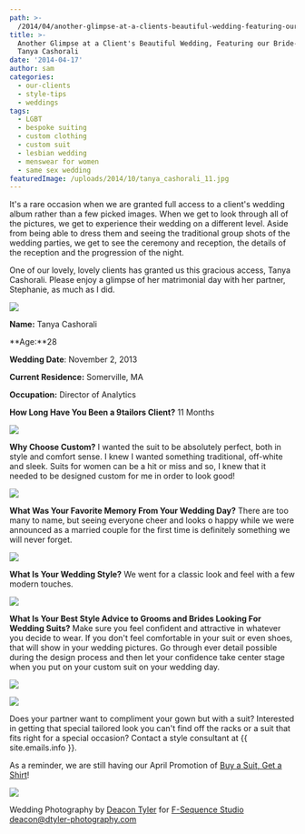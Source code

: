 ```yaml
---
path: >-
  /2014/04/another-glimpse-at-a-clients-beautiful-wedding-featuring-our-bride-groom-tanya-cashorali/
title: >-
  Another Glimpse at a Client's Beautiful Wedding, Featuring our Bride-Groom,
  Tanya Cashorali
date: '2014-04-17'
author: sam
categories:
  - our-clients
  - style-tips
  - weddings
tags:
  - LGBT
  - bespoke suiting
  - custom clothing
  - custom suit
  - lesbian wedding
  - menswear for women
  - same sex wedding
featuredImage: /uploads/2014/10/tanya_cashorali_11.jpg
---
```

It's a rare occasion when we are granted full access to a client's wedding album rather than a few picked images. When we get to look through all of the pictures, we get to experience their wedding on a different level. Aside from being able to dress them and seeing the traditional group shots of the wedding parties, we get to see the ceremony and reception, the details of the reception and the progression of the night.

One of our lovely, lovely clients has granted us this gracious access, Tanya Cashorali. Please enjoy a glimpse of her matrimonial day with her partner, Stephanie, as much as I did.

[![](http://4.bp.blogspot.com/-f3EROeI1U80/U0_6noAskfI/AAAAAAAAB3o/eGtSUqBz8pM/s1600/tanya_cashorali_01.jpg)](http://4.bp.blogspot.com/-f3EROeI1U80/U0_6noAskfI/AAAAAAAAB3o/eGtSUqBz8pM/s1600/tanya_cashorali_01.jpg)

**Name:** Tanya Cashorali

**Age:**28

**Wedding Date**: November 2, 2013

**Current Residence:** Somerville, MA

**Occupation:** Director of Analytics

**How Long Have You Been a 9tailors Client?** 11 Months

[![](http://1.bp.blogspot.com/-a5RbXN18hHQ/U0_6n1ZU8QI/AAAAAAAAB30/HpLjR7BqoC0/s1600/tanya_cashorali_02.jpg)](http://1.bp.blogspot.com/-a5RbXN18hHQ/U0_6n1ZU8QI/AAAAAAAAB30/HpLjR7BqoC0/s1600/tanya_cashorali_02.jpg)

**Why Choose Custom?**
I wanted the suit to be absolutely perfect, both in style and comfort sense. I knew I wanted something traditional, off-white and sleek. Suits for women can be a hit or miss and so, I knew that it needed to be designed custom for me in order to look good!

[![](http://2.bp.blogspot.com/-Pv9xF-hNHYg/U0_6shhT8NI/AAAAAAAAB4M/CjxNOsARfVs/s1600/tanya_cashorali_04.jpg)](http://2.bp.blogspot.com/-Pv9xF-hNHYg/U0_6shhT8NI/AAAAAAAAB4M/CjxNOsARfVs/s1600/tanya_cashorali_04.jpg)

**What Was Your Favorite Memory From Your Wedding Day?**
There are too many to name, but seeing everyone cheer and looks o happy while we were announced as a married couple for the first time is definitely something we will never forget.

[![](http://4.bp.blogspot.com/-SF2W1kZeYxw/U0_6vEwfK0I/AAAAAAAAB4k/tuP_-UAu22o/s1600/tanya_cashorali_07.jpg)](http://4.bp.blogspot.com/-SF2W1kZeYxw/U0_6vEwfK0I/AAAAAAAAB4k/tuP_-UAu22o/s1600/tanya_cashorali_07.jpg)

**What Is Your Wedding Style?**
We went for a classic look and feel with a few modern touches.

[![](http://2.bp.blogspot.com/-nckgj8SYjtk/U0__BAmLAGI/AAAAAAAAB48/43LTV9RRacI/s1600/tanya_cashorali_cake_table.jpg)](http://2.bp.blogspot.com/-nckgj8SYjtk/U0__BAmLAGI/AAAAAAAAB48/43LTV9RRacI/s1600/tanya_cashorali_cake_table.jpg)

**What Is Your Best Style Advice to Grooms and Brides Looking For Wedding Suits?**
Make sure you feel confident and attractive in whatever you decide to wear. If you don't feel comfortable in your suit or even shoes, that will show in your wedding pictures. Go through ever detail possible during the design process and then let your confidence take center stage when you put on your custom suit on your wedding day.

[![](http://3.bp.blogspot.com/-Y2IDn6MWucA/U0_6w1j2vpI/AAAAAAAAB4w/OsrxoP3o3rI/s1600/tanya_cashorali_09.jpg)](http://3.bp.blogspot.com/-Y2IDn6MWucA/U0_6w1j2vpI/AAAAAAAAB4w/OsrxoP3o3rI/s1600/tanya_cashorali_09.jpg)

[![](http://1.bp.blogspot.com/-T3RR4oW8q0Y/U1ABhHhdTPI/AAAAAAAAB5I/QhOHYYsGUCg/s1600/tanya_cashorali_11.jpg)](http://1.bp.blogspot.com/-T3RR4oW8q0Y/U1ABhHhdTPI/AAAAAAAAB5I/QhOHYYsGUCg/s1600/tanya_cashorali_11.jpg)

Does your partner want to compliment your gown but with a suit? Interested in getting that special tailored look you can't find off the racks or a suit that fits right for a special occasion? Contact a style consultant at {{ site.emails.info }}.

As a reminder, we are still having our April Promotion of [Buy a Suit, Get a Shirt](http://2014/04/buy-suit-get-shirt.html)!

[![](http://2.bp.blogspot.com/-St9doNGwU9U/U0_6xJ5G96I/AAAAAAAAB4s/A5RhL_xznaE/s1600/tanya_cashorali_10.jpg)](http://2.bp.blogspot.com/-St9doNGwU9U/U0_6xJ5G96I/AAAAAAAAB4s/A5RhL_xznaE/s1600/tanya_cashorali_10.jpg)

Wedding Photography by [Deacon Tyler](http://www.dtyler-photography.com/) for [F-Sequence Studio](http://www.fsequence-studio.com/)
deacon@dtyler-photography.com